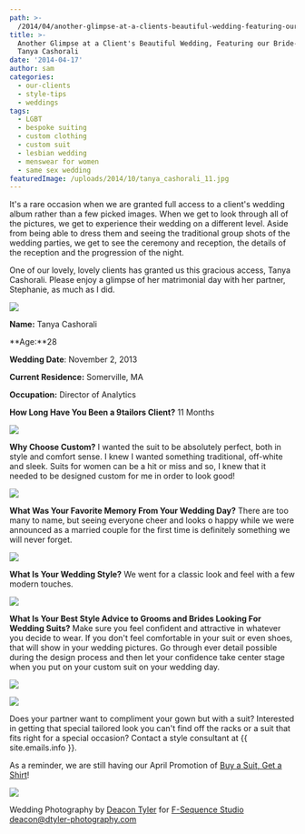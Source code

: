 ```yaml
---
path: >-
  /2014/04/another-glimpse-at-a-clients-beautiful-wedding-featuring-our-bride-groom-tanya-cashorali/
title: >-
  Another Glimpse at a Client's Beautiful Wedding, Featuring our Bride-Groom,
  Tanya Cashorali
date: '2014-04-17'
author: sam
categories:
  - our-clients
  - style-tips
  - weddings
tags:
  - LGBT
  - bespoke suiting
  - custom clothing
  - custom suit
  - lesbian wedding
  - menswear for women
  - same sex wedding
featuredImage: /uploads/2014/10/tanya_cashorali_11.jpg
---
```

It's a rare occasion when we are granted full access to a client's wedding album rather than a few picked images. When we get to look through all of the pictures, we get to experience their wedding on a different level. Aside from being able to dress them and seeing the traditional group shots of the wedding parties, we get to see the ceremony and reception, the details of the reception and the progression of the night.

One of our lovely, lovely clients has granted us this gracious access, Tanya Cashorali. Please enjoy a glimpse of her matrimonial day with her partner, Stephanie, as much as I did.

[![](http://4.bp.blogspot.com/-f3EROeI1U80/U0_6noAskfI/AAAAAAAAB3o/eGtSUqBz8pM/s1600/tanya_cashorali_01.jpg)](http://4.bp.blogspot.com/-f3EROeI1U80/U0_6noAskfI/AAAAAAAAB3o/eGtSUqBz8pM/s1600/tanya_cashorali_01.jpg)

**Name:** Tanya Cashorali

**Age:**28

**Wedding Date**: November 2, 2013

**Current Residence:** Somerville, MA

**Occupation:** Director of Analytics

**How Long Have You Been a 9tailors Client?** 11 Months

[![](http://1.bp.blogspot.com/-a5RbXN18hHQ/U0_6n1ZU8QI/AAAAAAAAB30/HpLjR7BqoC0/s1600/tanya_cashorali_02.jpg)](http://1.bp.blogspot.com/-a5RbXN18hHQ/U0_6n1ZU8QI/AAAAAAAAB30/HpLjR7BqoC0/s1600/tanya_cashorali_02.jpg)

**Why Choose Custom?**
I wanted the suit to be absolutely perfect, both in style and comfort sense. I knew I wanted something traditional, off-white and sleek. Suits for women can be a hit or miss and so, I knew that it needed to be designed custom for me in order to look good!

[![](http://2.bp.blogspot.com/-Pv9xF-hNHYg/U0_6shhT8NI/AAAAAAAAB4M/CjxNOsARfVs/s1600/tanya_cashorali_04.jpg)](http://2.bp.blogspot.com/-Pv9xF-hNHYg/U0_6shhT8NI/AAAAAAAAB4M/CjxNOsARfVs/s1600/tanya_cashorali_04.jpg)

**What Was Your Favorite Memory From Your Wedding Day?**
There are too many to name, but seeing everyone cheer and looks o happy while we were announced as a married couple for the first time is definitely something we will never forget.

[![](http://4.bp.blogspot.com/-SF2W1kZeYxw/U0_6vEwfK0I/AAAAAAAAB4k/tuP_-UAu22o/s1600/tanya_cashorali_07.jpg)](http://4.bp.blogspot.com/-SF2W1kZeYxw/U0_6vEwfK0I/AAAAAAAAB4k/tuP_-UAu22o/s1600/tanya_cashorali_07.jpg)

**What Is Your Wedding Style?**
We went for a classic look and feel with a few modern touches.

[![](http://2.bp.blogspot.com/-nckgj8SYjtk/U0__BAmLAGI/AAAAAAAAB48/43LTV9RRacI/s1600/tanya_cashorali_cake_table.jpg)](http://2.bp.blogspot.com/-nckgj8SYjtk/U0__BAmLAGI/AAAAAAAAB48/43LTV9RRacI/s1600/tanya_cashorali_cake_table.jpg)

**What Is Your Best Style Advice to Grooms and Brides Looking For Wedding Suits?**
Make sure you feel confident and attractive in whatever you decide to wear. If you don't feel comfortable in your suit or even shoes, that will show in your wedding pictures. Go through ever detail possible during the design process and then let your confidence take center stage when you put on your custom suit on your wedding day.

[![](http://3.bp.blogspot.com/-Y2IDn6MWucA/U0_6w1j2vpI/AAAAAAAAB4w/OsrxoP3o3rI/s1600/tanya_cashorali_09.jpg)](http://3.bp.blogspot.com/-Y2IDn6MWucA/U0_6w1j2vpI/AAAAAAAAB4w/OsrxoP3o3rI/s1600/tanya_cashorali_09.jpg)

[![](http://1.bp.blogspot.com/-T3RR4oW8q0Y/U1ABhHhdTPI/AAAAAAAAB5I/QhOHYYsGUCg/s1600/tanya_cashorali_11.jpg)](http://1.bp.blogspot.com/-T3RR4oW8q0Y/U1ABhHhdTPI/AAAAAAAAB5I/QhOHYYsGUCg/s1600/tanya_cashorali_11.jpg)

Does your partner want to compliment your gown but with a suit? Interested in getting that special tailored look you can't find off the racks or a suit that fits right for a special occasion? Contact a style consultant at {{ site.emails.info }}.

As a reminder, we are still having our April Promotion of [Buy a Suit, Get a Shirt](http://2014/04/buy-suit-get-shirt.html)!

[![](http://2.bp.blogspot.com/-St9doNGwU9U/U0_6xJ5G96I/AAAAAAAAB4s/A5RhL_xznaE/s1600/tanya_cashorali_10.jpg)](http://2.bp.blogspot.com/-St9doNGwU9U/U0_6xJ5G96I/AAAAAAAAB4s/A5RhL_xznaE/s1600/tanya_cashorali_10.jpg)

Wedding Photography by [Deacon Tyler](http://www.dtyler-photography.com/) for [F-Sequence Studio](http://www.fsequence-studio.com/)
deacon@dtyler-photography.com